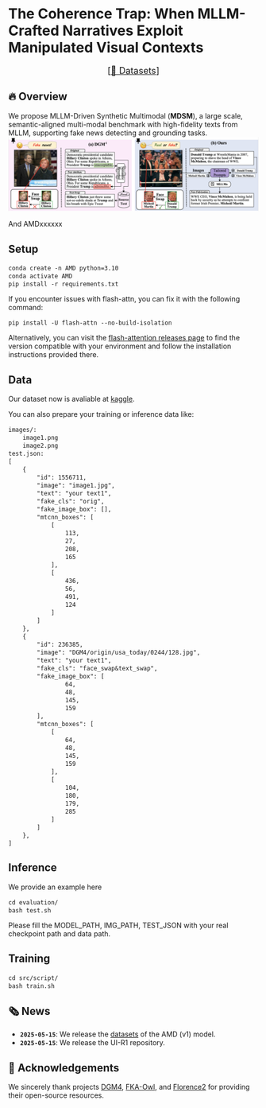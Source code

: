 # **The Coherence Trap**: When MLLM-Crafted Narratives Exploit Manipulated Visual Contexts

<font size=4><div align='center' > [[🤗 Datasets](https://www.kaggle.com/datasets/yaxiongwang/mdsm-dataset-under-review/data)] </div></font>

## 🔥 Overview

We propose MLLM-Driven Synthetic Multimodal (**MDSM**), a large scale,  semantic-aligned multi-modal benchmark with  high-fidelity texts from MLLM, supporting fake news detecting and grounding tasks.
<a href="">
  <img src="assets/overview.png" alt="Logo" >
</a>


And AMDxxxxxx



## Setup

```shell
conda create -n AMD python=3.10
conda activate AMD
pip install -r requirements.txt
```

If you encounter issues with flash-attn, you can fix it with the following command:

```shell
pip install -U flash-attn --no-build-isolation
```

Alternatively, you can visit the [flash-attention releases page](https://github.com/Dao-AILab/flash-attention/releases) to find the version compatible with your environment and follow the installation instructions provided there.

## Data

Our dataset now is avaliable at [kaggle](https://www.kaggle.com/datasets/yaxiongwang/mdsm-dataset-under-review/data).

You can also prepare your training or inference data like:

```
images/:
    image1.png
    image2.png
test.json:
[
    {
        "id": 1556711,
        "image": "image1.jpg",
        "text": "your text1",
        "fake_cls": "orig",
        "fake_image_box": [],
        "mtcnn_boxes": [
            [
                113,
                27,
                208,
                165
            ],
            [
                436,
                56,
                491,
                124
            ]
        ]
    },
    {
        "id": 236385,
        "image": "DGM4/origin/usa_today/0244/128.jpg",
        "text": "your text1",
        "fake_cls": "face_swap&text_swap",
        "fake_image_box": [
                64,
                48,
                145,
                159
        ],
        "mtcnn_boxes": [
            [
                64,
                48,
                145,
                159
            ],
            [
                104,
                180,
                179,
                285
            ]
        ]
    },
]
```

## Inference

We provide an example here

```shell
cd evaluation/
bash test.sh
```

Please fill the MODEL_PATH, IMG_PATH, TEST_JSON with your real checkpoint path and data path.

## Training

```shell
cd src/script/
bash train.sh
```




## 🗞️ News

- **`2025-05-15`**: We release the [datasets](https://www.kaggle.com/datasets/yaxiongwang/mdsm-dataset-under-review/data) of the AMD (v1) model.
- **`2025-05-15`**: We release the UI-R1 repository.


## 🤝 Acknowledgements

We sincerely thank projects [DGM4](https://github.com/rshaojimmy/MultiModal-DeepFake), [FKA-Owl](https://github.com/liuxuannan/FAK-Owl), and [Florence2](https://github.com/andimarafioti/florence2-finetuning) for providing their open-source resources.